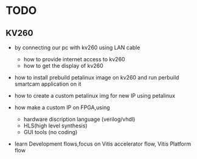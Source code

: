 # TODO
## KV260
- by connecting our pc with kv260 using LAN cable
    - how to provide internet access to kv260
    - how to get the display of kv260

- how to install prebuild petalinux image on kv260 and run perbuild smartcam application on it
- how to create a custom petalinux img for new IP using petalinux
- how make a custom IP on FPGA,using 
    - hardware discription language (verilog/vhdl)
    - HLS(high level synthesis)
    - GUI tools (no coding)
- learn Development flows,focus on Vitis accelerator flow, Vitis Platform flow
